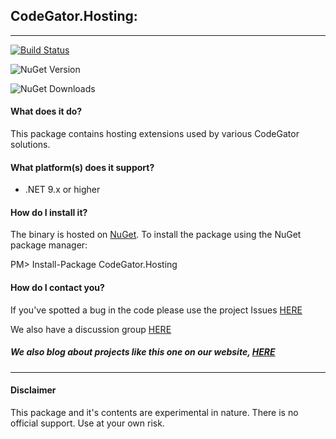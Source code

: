 ## CodeGator.Hosting: 
---

[![Build Status](https://dev.azure.com/codegator/CodeGator.Hosting/_apis/build/status%2FCodeGator.CodeGator.Hosting?branchName=main)](https://dev.azure.com/codegator/CodeGator.Hosting/_build/latest?definitionId=116&branchName=main)

![NuGet Version](https://img.shields.io/nuget/v/CodeGator.Hosting)

![NuGet Downloads](https://img.shields.io/nuget/dt/CodeGator.Hosting)

#### What does it do?
This package contains hosting extensions used by various CodeGator solutions.

#### What platform(s) does it support?
* .NET 9.x or higher

#### How do I install it?
The binary is hosted on [NuGet](https://www.nuget.org/packages/Codegator.Hosting/). To install the package using the NuGet package manager:

PM> Install-Package CodeGator.Hosting

#### How do I contact you?
If you've spotted a bug in the code please use the project Issues [HERE](https://github.com/CodeGator/CodeGator.Hosting/issues)

We also have a discussion group [HERE](https://github.com/CodeGator/CodeGator.Hosting/discussions)

##### We also blog about projects like this one on our website, [HERE](http://www.codegator.com)
---
#### Disclaimer
This package and it's contents are experimental in nature. There is no official support. Use at your own risk.